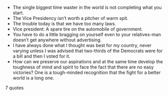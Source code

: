  - The single biggest time waster in the world is not completing what you start.
 - The Vice Presidency isn’t worth a pitcher of warm spit.
 - The trouble today is that we have too many laws.
 - Vice president: A spare tire on the automobile of government.
 - You have to do a little bragging on yourself even to your relatives-man doesn’t get anywhere without advertising.
 - I have always done what I thought was best for my country, never varying unless I was advised that two-thirds of the Democrats were for a bill and then I voted for it.
 - How can we preserve our aspirations and at the same time develop the toughness of mind and spirit to face the fact that there are no easy victories? One is a tough-minded recognition that the fight for a better world is a long one.

7 quotes